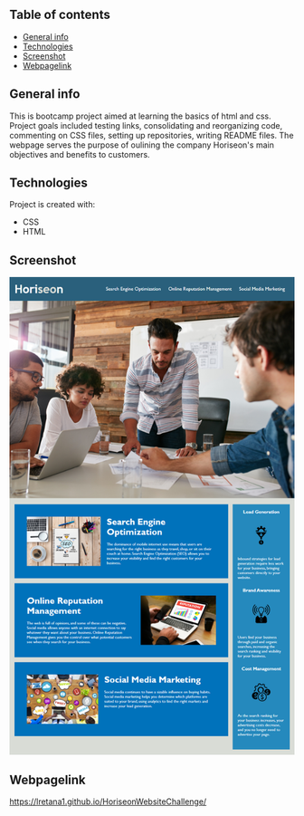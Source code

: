 ## Table of contents
* [General info](#general-info)
* [Technologies](#technologies)
* [Screenshot](#screenshot)
* [Webpagelink](#Webpagelink)

## General info
This is bootcamp project aimed at learning the basics of html and css. Project goals included testing links, consolidating and reorganizing code, commenting on CSS files, setting up repositories, writing README files. The webpage serves the purpose of oulining the company Horiseon's main objectives and benefits to customers.
	
## Technologies
Project is created with:
* CSS
* HTML

## Screenshot
![HoriseonWebsite](/assets/images/screenshot-img.png?raw=true "Horiseon website launch")

## Webpagelink
https://lretana1.github.io/HoriseonWebsiteChallenge/



	


